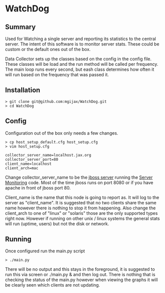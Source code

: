 # WatchDog

## Summary
Used for Watching a single server and reporting its statistics to the central server. The intent of this software is to monitor server stats. These could be custom or the default ones out of the box.

Data Collector sets up the classes based on the config in the config file. These classes will be load and the run method will be called per frequency. The main loop runs every second, but eash class determines how often it will run based on the frequency that was passed it.

## Installation

```
> git clone git@github.com:mgijax/WatchDog.git
> cd WatchDog
```

## Config

Configuration out of the box only needs a few changes.

```
> cp host_setup_default.cfg host_setup.cfg
> vim host_setup.cfg

collector_server_name=localhost.jax.org
collector_server_port=80
client_name=localhost
client_arch=mac
```
Change collector_server_name to be the <a href="https://github.com/mgijax/wildfly-8.2.0-servermonitoring">jboss server</a> running the <a href="https://github.com/mgijax/ServerMonitoring">Server Monitoring</a> code. Most of the time jboss runs on port 8080 or if you have apache in front of jboss port 80.

Client_name is the name that this node is going to report as. It will log to the server as "client_name". It is suggested that no two clients share the same name however there is nothing to stop it from happening. Also change the client_arch to one of "linux" or "solaris" those are the only supported types right now. However if running on other unix / linux systems the general stats will run (uptime, users) but not the disk or network.

## Running

Once configured run the main.py script

```
> ./main.py
```

There will be no output and this stays in the foreground, it is suggested to run this via screen or ./main.py & and then log out. There is nothing that is checking the status of the main.py however when viewing the graphs it will be clearly seen which clients are not updating.

